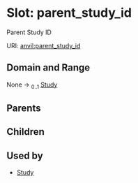 
# Slot: parent_study_id

Parent Study ID

URI: [anvil:parent_study_id](https://anvilproject.org/acr-harmonized-data-model/parent_study_id)


## Domain and Range

None &#8594;  <sub>0..1</sub> [Study](Study.md)

## Parents


## Children


## Used by

 * [Study](Study.md)
